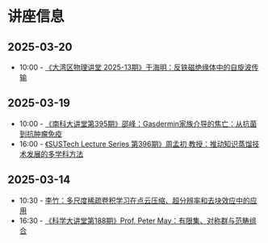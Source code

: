 # 讲座信息

## 2025-03-20

- 10:00 - [《大湾区物理讲堂 2025-13期》于海明：反铁磁绝缘体中的自旋波传输](2025-03-20T10-00-00_于海明.md)

## 2025-03-19

- 10:00 - [《南科大讲堂第395期》邵峰：Gasdermin家族介导的焦亡：从抗菌到抗肿瘤免疫](2025-03-19T10-00-00_邵峰.md)
- 16:00 - [《SUSTech Lecture Series 第396期》周孟初 教授：推动知识蒸馏技术发展的多学科方法](2025-03-19T16-00-00_周孟初_教授.md)

## 2025-03-14

- 10:30 - [李竹：多尺度稀疏卷积学习在点云压缩、超分辨率和去块效应中的应用](2025-03-14T10-30-00_李竹.md)
- 16:30 - [《科学大讲堂第188期》Prof. Peter May：有限集、对称群与范畴组合](2025-03-14T16-30-00_Prof._Peter_May.md)
